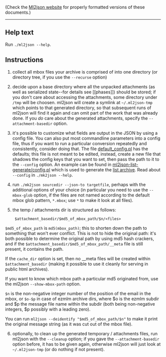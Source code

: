 (Check the [Ml2json website](http://ml2json.christianjaeger.ch/) for
properly formatted versions of these documents.)

---

Help text
---------

Run `./ml2json --help`.

Instructions
------------

1. collect all mbox files your archive is comprised of into one
directory (or directory tree, if you use the `--recurse` option)

2. decide upon a base directory where all the unpacked attachments (as
well as serialized state--for details see [[phases]]) should be
stored; if you don't care about accessing the attachments, some
directory under `/tmp` will be choosen. ml2json will create a symlink
at `~/.ml2json-tmp` which points to that generated directory, so that
subsequent runs of ml2json will find it again and can omit part of the
work that was already done. If you *do* care about the generated
attachments, specify the `--attachment-basedir` option.

3. it's possible to customize what fields are output in the JSON by
using a config file. You can also put most commandline parameters into
a config file, thus if you want to run a particular conversion
repeatedly and consistently, consider doing that. The file
[default_config.pl](https://github.com/pflanze/ml2json/blob/master/default_config.pl)
has the defaults; this file is not meant
to be edited, instead, create a new file that shadows the config keys
that you want to set, then pass the path to it to the `--config`
option. An example can be found in
[ml2json-list-generate/config.pl](https://github.com/pflanze/ml2json/blob/master/ml2json-list-generate/config.pl)
which is used to generate the [list archive](//mailing_list.md).
Read about `--config` in `./mk2json --help`.

4. run `./mk2json sourcedir --json-to targetfile`, perhaps with the
additional options of your choice (in particular you need to use the
`--mbox-glob` option, if the files are not named according to the
default mbox glob pattern, `*.mbox`; use `*` to make it look at all
files).

5. the temp / attachments dir is structured as follows:

        $attachment_basedir/$md5_of_mbox_path/$n/<files>

 `$md5_of_mbox_path` is `md5(mbox_path)`; this to shorten down the path to
 something that won't ever conflict. This is not to hide the original
 path: it's both possible to determine the original path by using md5
 hash crackers, and if the `$attachment_basedir/$md5_of_mbox_path/__meta`
 file is still present, it contains the path.

 If the `cache_dir` option is set, then no __meta files will be
 created within `$attachment_basedir` (making it possible to use it
 cleanly for serving in public html archives).

 If you want to know which mbox path a particular md5 originated from,
 use the ml2json `--show-mbox-path` option.

 `$n` is the non-negative integer number of the position of the email
 in the mbox, or `$o-$p` in case of ezmlm archive dirs, where $o is
 the ezmlm subdir and $p the message file name within the subdir (both
 being non-negative integers, $p possibly with a leading zero).

 You can run `ml2json --deidentify "$md5_of_mbox_path/$n"` to make it
 print the original message string (as it was cut out of the mbox file).

6. optionally, to clean up the generated temporary / attachments
files, run ml2json with the `--cleanup` option; if you gave the
`--attachment-basedir` option before, it has to be given again,
otherwise ml2json will just look at `~/.ml2json-tmp` (or do nothing if
not present).
